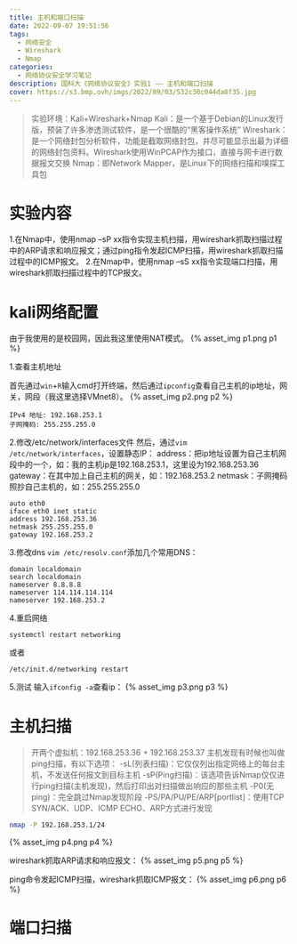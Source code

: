 ```yaml
---
title: 主机和端口扫描
date: 2022-09-07 19:51:56
tags: 
  - 网络安全
  - Wireshark
  - Nmap
categories:
  - 网络协议安全学习笔记
description: 国科大《网络协议安全》实验1 —— 主机和端口扫描
cover: https://s3.bmp.ovh/imgs/2022/09/03/532c30c044da0f35.jpg
---
```


> 实验环境：Kali+Wireshark+Nmap
> Kali：是一个基于Debian的Linux发行版，预装了许多渗透测试软件，是一个很酷的“黑客操作系统”
> Wireshark：是一个网络封包分析软件，功能是截取网络封包，并尽可能显示出最为详细的网络封包资料。Wireshark使用WinPCAP作为接口，直接与网卡进行数据报文交换
> Nmap：即Network Mapper，是Linux下的网络扫描和嗅探工具包

# 实验内容
1.在Nmap中，使用nmap –sP xx指令实现主机扫描，用wireshark抓取扫描过程中的ARP请求和响应报文；通过ping指令发起ICMP扫描，用wireshark抓取扫描过程中的ICMP报文。
2.在Nmap中，使用nmap –sS xx指令实现端口扫描，用wireshark抓取扫描过程中的TCP报文。

# kali网络配置
由于我使用的是校园网，因此我这里使用NAT模式。
{% asset_img p1.png p1 %} 

1.查看主机地址

首先通过`win`+`R`输入cmd打开终端，然后通过`ipconfig`查看自己主机的ip地址，网关，网段（我这里选择VMnet8）。
{% asset_img p2.png p2 %} 

```
IPv4 地址: 192.168.253.1
子网掩码: 255.255.255.0
```

2.修改/etc/network/interfaces文件
然后，通过`vim /etc/network/interfaces`，设置静态IP：
address：把ip地址设置为自己主机网段中的一个，如：我的主机ip是192.168.253.1，这里设为192.168.253.36
gateway：在其中加上自己主机的网关，如：192.168.253.2
netmask：子网掩码照抄自己主机的，如：255.255.255.0

```
auto eth0
iface eth0 inet static
address 192.168.253.36
netmask 255.255.255.0
gateway 192.168.253.2
```

3.修改dns
`vim /etc/resolv.conf`添加几个常用DNS：

```
domain localdomain
search localdomain
nameserver 8.8.8.8
nameserver 114.114.114.114
nameserver 192.168.253.2
```

4.重启网络
```
systemctl restart networking

```
或者
```
/etc/init.d/networking restart
```

5.测试
输入`ifconfig -a`查看ip：
{% asset_img p3.png p3 %} 

# 主机扫描
> 开两个虚拟机：192.168.253.36 + 192.168.253.37
主机发现有时候也叫做ping扫描，有以下选项：
-sL(列表扫描)：它仅仅列出指定网络上的每台主机，不发送任何报文到目标主机
-sP(Ping扫描)：该选项告诉Nmap仅仅进行ping扫描(主机发现)，然后打印出对扫描做出响应的那些主机
-P0(无ping)：完全跳过Nmap发现阶段
-PS/PA/PU/PE/ARP[portlist]：使用TCP SYN/ACK、UDP、ICMP ECHO、ARP方式进行发现

```bash
nmap -P 192.168.253.1/24
```
{% asset_img p4.png p4 %} 

wireshark抓取ARP请求和响应报文：
{% asset_img p5.png p5 %}

ping命令发起ICMP扫描，wireshark抓取ICMP报文：
{% asset_img p6.png p6 %}

# 端口扫描

